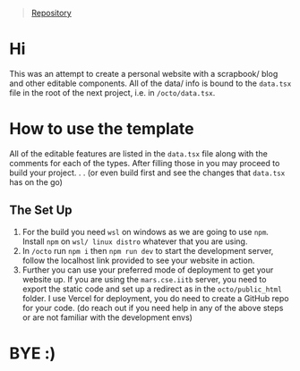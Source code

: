 > [Repository](https://github.com/hotramen-hellfire/scaling-octo-guacamole/tree/main)  
# Hi
This was an attempt to create a personal website with a scrapbook/ blog and other editable components. All of the data/ info is bound to the `data.tsx` file in the root of the next project, i.e. in `/octo/data.tsx`. 
# How to use the template
All of the editable features are listed in the `data.tsx` file along with the comments for each of the types. After filling those in you may proceed to build your project. . .
(or even build first and see the changes that `data.tsx` has on the go)
## The Set Up
 1. For the build you need `wsl` on windows as we are going to use `npm`. Install `npm` on `wsl/ linux distro` whatever that you are using.
2. In `/octo` run `npm i` then `npm run dev` to start the development server, follow the localhost link provided to see your website in action.
3. Further you can use your preferred mode of deployment to get your website up. If you are using the `mars.cse.iitb` server, you need to export the static code and set up a redirect as in the `octo/public_html` folder. I use Vercel for deployment, you do need to create a GitHub repo for your code.
(do reach out if you need help in any of the above steps or are not familiar with the development envs)
# BYE :)
